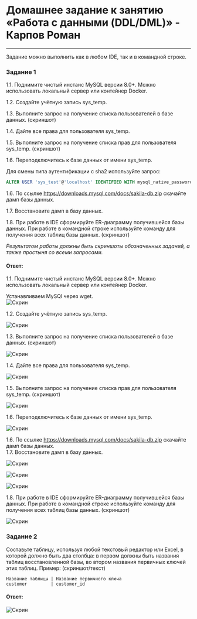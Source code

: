 # Домашнее задание к занятию «Работа с данными (DDL/DML)» - Карпов Роман

---

Задание можно выполнить как в любом IDE, так и в командной строке.

### Задание 1
1.1. Поднимите чистый инстанс MySQL версии 8.0+. Можно использовать локальный сервер или контейнер Docker.

1.2. Создайте учётную запись sys_temp. 

1.3. Выполните запрос на получение списка пользователей в базе данных. (скриншот)

1.4. Дайте все права для пользователя sys_temp. 

1.5. Выполните запрос на получение списка прав для пользователя sys_temp. (скриншот)

1.6. Переподключитесь к базе данных от имени sys_temp.

Для смены типа аутентификации с sha2 используйте запрос: 
```sql
ALTER USER 'sys_test'@'localhost' IDENTIFIED WITH mysql_native_password BY 'password';
```
1.6. По ссылке https://downloads.mysql.com/docs/sakila-db.zip скачайте дамп базы данных.

1.7. Восстановите дамп в базу данных.

1.8. При работе в IDE сформируйте ER-диаграмму получившейся базы данных. При работе в командной строке используйте команду для получения всех таблиц базы данных. (скриншот)

*Результатом работы должны быть скриншоты обозначенных заданий, а также простыня со всеми запросами.*

#### Ответ:  

1.1. Поднимите чистый инстанс MySQL версии 8.0+. Можно использовать локальный сервер или контейнер Docker.  

Устанавливаем MySQl через wget.  
![Скрин](https://github.com/Karhq/12.2_hw_DDL-DML/blob/main/num1.png)   
  
1.2. Создайте учётную запись sys_temp.   
  
![Скрин](https://github.com/Karhq/12.2_hw_DDL-DML/blob/main/num2.png)   

1.3. Выполните запрос на получение списка пользователей в базе данных. (скриншот)
  
![Скрин](https://github.com/Karhq/12.2_hw_DDL-DML/blob/main/num3.png)   
  
1.4. Дайте все права для пользователя sys_temp. 
  
![Скрин](https://github.com/Karhq/12.2_hw_DDL-DML/blob/main/num4.png)   
  
1.5. Выполните запрос на получение списка прав для пользователя sys_temp. (скриншот)
  
![Скрин](https://github.com/Karhq/12.2_hw_DDL-DML/blob/main/num5.png)   
  
1.6. Переподключитесь к базе данных от имени sys_temp.  
  
![Скрин](https://github.com/Karhq/12.2_hw_DDL-DML/blob/main/num6.png)   

1.6. По ссылке https://downloads.mysql.com/docs/sakila-db.zip скачайте дамп базы данных.  
1.7. Восстановите дамп в базу данных.
  
![Скрин](https://github.com/Karhq/12.2_hw_DDL-DML/blob/main/num7.png)   
  
![Скрин](https://github.com/Karhq/12.2_hw_DDL-DML/blob/main/num7.1.png)   
  
![Скрин](https://github.com/Karhq/12.2_hw_DDL-DML/blob/main/num7.2.png)   
  
1.8. При работе в IDE сформируйте ER-диаграмму получившейся базы данных. При работе в командной строке используйте команду для получения всех таблиц базы данных. (скриншот)  

![Скрин](https://github.com/Karhq/12.2_hw_DDL-DML/blob/main/num8.png)   




### Задание 2
Составьте таблицу, используя любой текстовый редактор или Excel, в которой должно быть два столбца: в первом должны быть названия таблиц восстановленной базы, во втором названия первичных ключей этих таблиц. Пример: (скриншот/текст)
```
Название таблицы | Название первичного ключа
customer         | customer_id
```
#### Ответ: 

![Скрин](https://github.com/Karhq/12.2_hw_DDL-DML/blob/main/num91.png)

